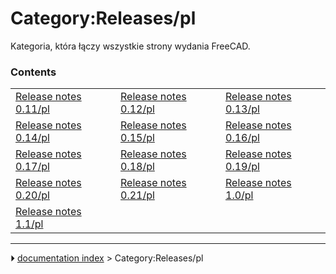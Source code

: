 # Category:Releases/pl
Kategoria, która łączy wszystkie strony wydania FreeCAD.

### Contents

|     |     |     |
| --- | --- | --- |
| [Release notes 0.11/pl](Release_notes_0.11/pl.md) | [Release notes 0.12/pl](Release_notes_0.12/pl.md) | [Release notes 0.13/pl](Release_notes_0.13/pl.md) |
| [Release notes 0.14/pl](Release_notes_0.14/pl.md) | [Release notes 0.15/pl](Release_notes_0.15/pl.md) | [Release notes 0.16/pl](Release_notes_0.16/pl.md) |
| [Release notes 0.17/pl](Release_notes_0.17/pl.md) | [Release notes 0.18/pl](Release_notes_0.18/pl.md) | [Release notes 0.19/pl](Release_notes_0.19/pl.md) |
| [Release notes 0.20/pl](Release_notes_0.20/pl.md) | [Release notes 0.21/pl](Release_notes_0.21/pl.md) | [Release notes 1.0/pl](Release_notes_1.0/pl.md) |
| [Release notes 1.1/pl](Release_notes_1.1/pl.md) |



---
⏵ [documentation index](../README.md) > Category:Releases/pl
